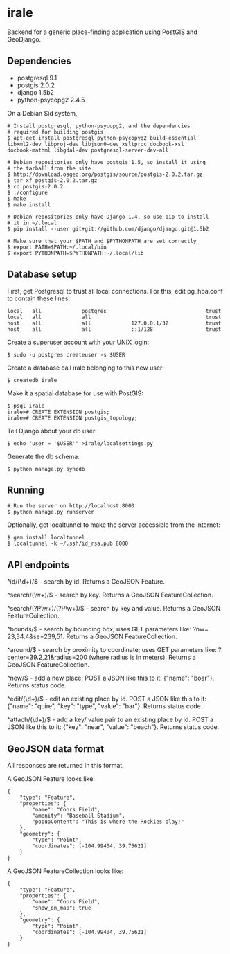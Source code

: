 # irale

Backend for a generic place-finding application using PostGIS and
GeoDjango.

## Dependencies

* postgresql 9.1
* postgis 2.0.2
* django 1.5b2
* python-psycopg2 2.4.5

On a Debian Sid system,

    # Install postgresql, python-psycopg2, and the dependencies
    # required for building postgis
    $ apt-get install postgresql python-psycopyg2 build-essential
    libxml2-dev libproj-dev libjson0-dev xsltproc docbook-xsl
    docbook-mathml libgdal-dev postgresql-server-dev-all

    # Debian repositories only have postgis 1.5, so install it using
    # the tarball from the site
    $ http://download.osgeo.org/postgis/source/postgis-2.0.2.tar.gz
    $ tar xf postgis-2.0.2.tar.gz
    $ cd postgis-2.0.2
    $ ./configure
    $ make
    $ make install

    # Debian repositories only have Django 1.4, so use pip to install
    # it in ~/.local
    $ pip install --user git+git://github.com/django/django.git@1.5b2

    # Make sure that your $PATH and $PYTHONPATH are set correctly
    $ export PATH=$PATH:~/.local/bin
    $ export PYTHONPATH=$PYTHONPATH:~/.local/lib

## Database setup

First, get Postgresql to trust all local connections.  For this, edit
pg_hba.conf to contain these lines:

    local   all             postgres                                trust
    local   all             all                                     trust
    host    all             all             127.0.0.1/32            trust
    host    all             all             ::1/128                 trust

Create a superuser account with your UNIX login:

    $ sudo -u postgres createuser -s $USER

Create a database call irale belonging to this new user:

    $ createdb irale

Make it a spatial database for use with PostGIS:

    $ psql irale
    irale=# CREATE EXTENSION postgis;
    irale=# CREATE EXTENSION postgis_topology;

Tell Django about your db user:

    $ echo "user = '$USER'" >irale/localsettings.py

Generate the db schema:

    $ python manage.py syncdb

## Running

    # Run the server on http://localhost:8000
    $ python manage.py runserver

Optionally, get localtunnel to make the server accessible from the
internet:

    $ gem install localtunnel
    $ localtunnel -k ~/.ssh/id_rsa.pub 8000

## API endpoints

^id/(\d+)/$ - search by id.  Returns a GeoJSON Feature.

^search/(\w+)/$ - search by key.  Returns a GeoJSON FeatureCollection.

^search/(?P<key>\w+)/(?P<value>\w+)/$ - search by key and value.
Returns a GeoJSON FeatureCollection.

^bounds/$ - search by bounding box; uses GET parameters like: ?nw=
23,34.4&se=239,51.  Returns a GeoJSON FeatureCollection.

^around/$ - search by proximity to coordinate; uses GET parameters
like: ?center=39.2,21&radius=200 (where radius is in meters).  Returns
a GeoJSON FeatureCollection.

^new/$ - add a new place; POST a JSON like this to it: {"name":
"boar"}.  Returns status code.

^edit/(\d+)/$ - edit an existing place by id.  POST a JSON like this
to it: {"name": "quire", "key": "type", "value": "bar"}.  Returns
status code.

^attach/(\d+)/$ - add a key/ value pair to an existing place by id.
POST a JSON like this to it: {"key": "near", "value": "beach"}.
Returns status code.

## GeoJSON data format

All responses are returned in this format.

A GeoJSON Feature looks like:

    {
        "type": "Feature",
        "properties": {
            "name": "Coors Field",
            "amenity": "Baseball Stadium",
            "popupContent": "This is where the Rockies play!"
        },
        "geometry": {
            "type": "Point",
            "coordinates": [-104.99404, 39.75621]
        }
    }

A GeoJSON FeatureCollection looks like:

    {
        "type": "Feature",
        "properties": {
            "name": "Coors Field",
            "show_on_map": true
        },
        "geometry": {
            "type": "Point",
            "coordinates": [-104.99404, 39.75621]
        }
    }
